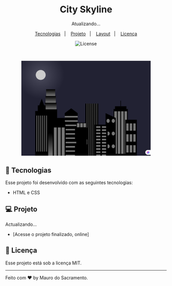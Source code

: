 <h1 align="center"> City Skyline </h1>

<p align="center">
Atualizando...
</p>

<p align="center">
  <a href="#-tecnologias">Tecnologias</a>&nbsp;&nbsp;&nbsp;|&nbsp;&nbsp;&nbsp;
  <a href="#-projeto">Projeto</a>&nbsp;&nbsp;&nbsp;|&nbsp;&nbsp;&nbsp;
  <a href="#-layout">Layout</a>&nbsp;&nbsp;&nbsp;|&nbsp;&nbsp;&nbsp;
  <a href="#memo-licença">Licença</a>
</p>

<p align="center">
  <img alt="License" src="https://img.shields.io/static/v1?label=license&message=MIT&color=49AA26&labelColor=000000">
</p>

<br>

<p align="center">
  <img alt="projeto Skyline" src="sky.png" width="80%">
</p>

## 🚀 Tecnologias

Esse projeto foi desenvolvido com as seguintes tecnologias:

- HTML e CSS

## 💻 Projeto

Actualizando...

- [Acesse o projeto finalizado, online]


## :memo: Licença

Esse projeto está sob a licença MIT.

---

Feito com ♥ by Mauro do Sacramento.
